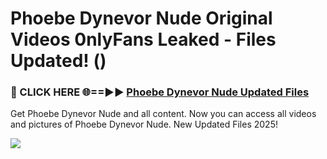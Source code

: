 # Phoebe Dynevor Nude Original Videos 0nlyFans Leaked - Files Updated! ()

<h3>🔴 CLICK HERE 🌐==►► <a href="https://tinyurl.com/2p9ay9w9" rel="nofollow">Phoebe Dynevor Nude Updated Files</a></h3>

Get Phoebe Dynevor Nude and all content. Now you can access all videos and pictures of Phoebe Dynevor Nude. New Updated Files 2025!

[![](https://i.imgur.com/KQgVmj3.gif)](https://tinyurl.com/2p9ay9w9)
